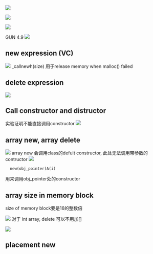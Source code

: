 ![](./_images/cpp-memory-api.png)


![](./_images/cpp-memory-api-2.png)


![](./_images/cpp-memory-sample.png)

GUN 4.9
![](./_images/cpp-memory-sample-2.png)



## new expression (VC)
![](./_images/new-expression.png)
_callnewh(size) 用于release memory when malloc() failed


## delete expression
![](./_images/delete-expression.png)

## Call constructor and distructor
实验证明不能直接调用constructor
![](./_images/ctor-dtor.png)


## array new, array delete
![](./_images/array-new-delete.png)
array new 会调用class的defult constructor, 此处无法调用带参数的contructor
![](./_images/array-new-delete-sample.png)
```
  new(obj_pointer)A(i)
```
用来调用obj_pointer处的constructor

## array size in memory block
size of memory block要是16的整数倍

![](./_images/array-memory-block.png)
对于 int array, delete 可以不用加[]

![](./_images/array-memory-block-2.png)

## placement new
